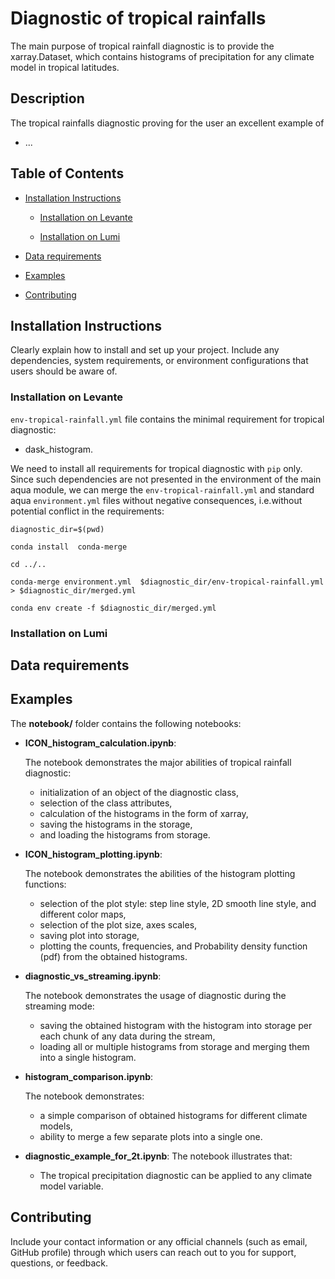 # Diagnostic of tropical rainfalls

The main purpose of tropical rainfall diagnostic is to provide the xarray.Dataset, which contains histograms of precipitation for any climate model in tropical latitudes. 


## Description


The tropical rainfalls diagnostic proving for the user an excellent example of

* ...


## Table of Contents

* [Installation Instructions](#installation-instructions)

  - [Installation on Levante](#installation-on-levante)

  - [Installation on Lumi](#installation-on-lumi)

* [Data requirements](#data-requirements)

* [Examples](#examples)


* [Contributing](#contributing)

## Installation Instructions

Clearly explain how to install and set up your project. Include any dependencies, system requirements, or environment configurations that users should be aware of.

### Installation on Levante


`env-tropical-rainfall.yml` file contains the minimal requirement for tropical diagnostic: 
 - dask_histogram. 


We need to install all requirements for tropical diagnostic with `pip` only. Since such dependencies are not presented in the environment of the main aqua module, we can merge the `env-tropical-rainfall.yml` and standard aqua `environment.yml` files without negative consequences, i.e.without potential conflict in the requirements:

```
diagnostic_dir=$(pwd)

conda install  conda-merge 

cd ../..

conda-merge environment.yml  $diagnostic_dir/env-tropical-rainfall.yml > $diagnostic_dir/merged.yml

conda env create -f $diagnostic_dir/merged.yml
```


### Installation on Lumi 




## Data requirements  



## Examples

The **notebook/** folder contains the following notebooks:
 - **ICON_histogram_calculation.ipynb**: 

    The notebook demonstrates the major abilities of tropical rainfall diagnostic: 
    - initialization of an object of the diagnostic class, 
    - selection of the class attributes,  
    - calculation of the histograms in the form of xarray, 
    - saving the histograms in the storage,
    - and loading the histograms from storage.
 - **ICON_histogram_plotting.ipynb**:

    The notebook demonstrates the abilities of the histogram plotting functions:
    - selection of the plot style: step line style, 2D smooth line style, and different color maps,
    - selection of the plot size, axes scales, 
    - saving plot into storage, 
    - plotting the counts, frequencies, and Probability density function (pdf) from the obtained histograms.
 - **diagnostic_vs_streaming.ipynb**:

    The notebook demonstrates the usage of diagnostic during the streaming mode:
    - saving the obtained histogram with the histogram into storage per each chunk of any data during the stream, 
    - loading all or multiple histograms from storage and merging them into a single histogram. 

 - **histogram_comparison.ipynb**:

    The notebook demonstrates:
    - a simple comparison of obtained histograms for different climate models, 
    - ability to merge a few separate plots into a single one. 

 - **diagnostic_example_for_2t.ipynb**:
    The notebook illustrates that:
    - The tropical precipitation diagnostic can be applied to any climate model variable. 



## Contributing

Include your contact information or any official channels (such as email, GitHub profile) through which users can reach out to you for support, questions, or feedback.




